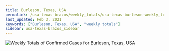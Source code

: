 ```yaml
---
title: Burleson, Texas, USA
permalink: /usa-texas-brazos/weekly_totals/usa-texas-burleson-weekly_totals.html
last_updated: Feb 3, 2021
keywords: ["Burleson, Texas, USA", "weekly totals"]
sidebar: usa-texas-brazos_sidebar
---
```


![Weekly Totals of Confirmed Cases for Burleson, Texas, USA](/covid_tracker/images/graphs/usa-texas-burleson-weekly_totals_graph.png)
